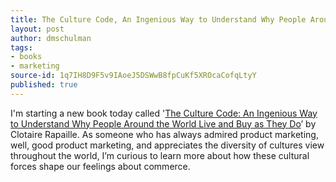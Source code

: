 ```yaml
---
title: The Culture Code, An Ingenious Way to Understand Why People Around the World Live and Buy as They Do
layout: post
author: dmschulman
tags:
- books
- marketing
source-id: 1q7IH8D9F5v9IAoeJ5DSWwB8fpCuKf5XROcaCofqLtyY
published: true
---
```

I'm starting a new book today called '[The Culture Code: An Ingenious Way to Understand Why People Around the World Live and Buy as They Do](https://amzn.to/2vCgW6s)’ by Clotaire Rapaille. As someone who has always admired product marketing, well, good product marketing, and appreciates the diversity of cultures view throughout the world, I’m curious to learn more about how these cultural forces shape our feelings about commerce.
